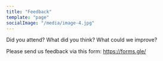 ```yaml
---
title: "Feedback"
template: "page"
socialImage: "/media/image-4.jpg"
---
```


Did you attend? What did you think? What could we improve? 

Please send us feedback via this form: https://forms.gle/